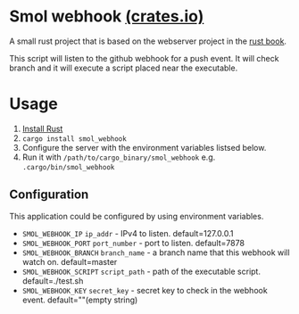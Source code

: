 # Smol webhook [(crates.io)](https://crates.io/crates/smol_webhook)

A small rust project that is based on the webserver project in the [rust book](https://doc.rust-lang.org/book/ch20-00-final-project-a-web-server.html).

This script will listen to the github webhook for a push event. It will check branch and it will execute a script placed near the executable.

# Usage
1. [Install Rust](https://www.rust-lang.org/tools/install)
2. `cargo install smol_webhook`
3. Configure the server with the environment variables listsed below.
4. Run it with `/path/to/cargo_binary/smol_webhook` e.g. `.cargo/bin/smol_webhook`

## Configuration

This application could be configured by using environment variables.

* `SMOL_WEBHOOK_IP` `ip_addr` - IPv4 to listen. default=127.0.0.1
* `SMOL_WEBHOOK_PORT` `port_number` - port to listen. default=7878
* `SMOL_WEBHOOK_BRANCH` `branch_name` - a branch name that this webhook will watch on. default=master
* `SMOL_WEBHOOK_SCRIPT` `script_path` - path of the executable script. default=./test.sh
* `SMOL_WEBHOOK_KEY` `secret_key` - secret key to check in the webhook event. default=""(empty string)
